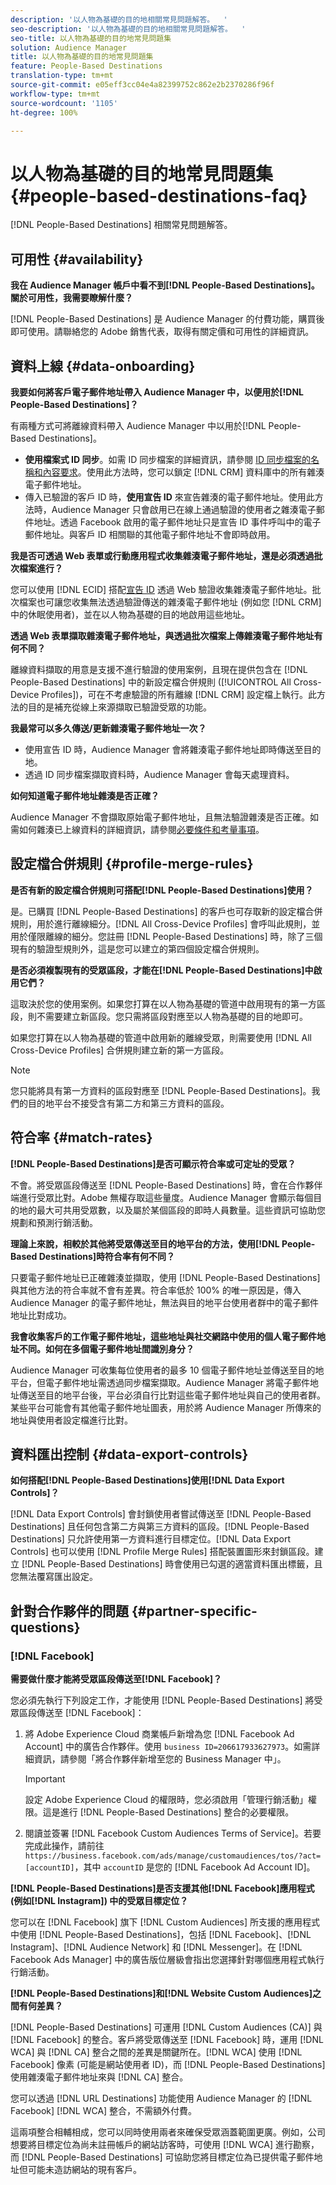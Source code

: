 ```yaml
---
description: '以人物為基礎的目的地相關常見問題解答。  '
seo-description: '以人物為基礎的目的地相關常見問題解答。  '
seo-title: 以人物為基礎的目的地常見問題集
solution: Audience Manager
title: 以人物為基礎的目的地常見問題集
feature: People-Based Destinations
translation-type: tm+mt
source-git-commit: e05eff3cc04e4a82399752c862e2b2370286f96f
workflow-type: tm+mt
source-wordcount: '1105'
ht-degree: 100%

---
```



# 以人物為基礎的目的地常見問題集 {#people-based-destinations-faq}

[!DNL People-Based Destinations] 相關常見問題解答。

## 可用性 {#availability}

**我在 Audience Manager 帳戶中看不到[!DNL People-Based Destinations]。關於可用性，我需要瞭解什麼？**

[!DNL People-Based Destinations] 是 Audience Manager 的付費功能，購買後即可使用。請聯絡您的 Adobe 銷售代表，取得有關定價和可用性的詳細資訊。

## 資料上線 {#data-onboarding}

**我要如何將客戶電子郵件地址帶入 Audience Manager 中，以便用於[!DNL People-Based Destinations]？**

有兩種方式可將離線資料帶入 Audience Manager 中以用於[!DNL People-Based Destinations]。

* **使用檔案式 ID 同步**。如需 ID 同步檔案的詳細資訊，請參閱 [ID 同步檔案的名稱和內容要求](../integration/sending-audience-data/batch-data-transfer-explained/id-sync-file-based.md)。使用此方法時，您可以鎖定 [!DNL CRM] 資料庫中的所有雜湊電子郵件地址。
* 傳入已驗證的客戶 ID 時，**使用宣告 ID** 來宣告雜湊的電子郵件地址。使用此方法時，Audience Manager 只會啟用已在線上通過驗證的使用者之雜湊電子郵件地址。透過 Facebook 啟用的電子郵件地址只是宣告 ID 事件呼叫中的電子郵件地址。與客戶 ID 相關聯的其他電子郵件地址不會即時啟用。

**我是否可透過 Web 表單或行動應用程式收集雜湊電子郵件地址，還是必須透過批次檔案進行？**

您可以使用 [!DNL ECID] 搭配[宣告 ID](../features/declared-ids.md) 透過 Web 驗證收集雜湊電子郵件地址。批次檔案也可讓您收集無法透過驗證傳送的雜湊電子郵件地址 (例如您 [!DNL CRM] 中的休眠使用者)，並在以人物為基礎的目的地啟用這些地址。

**透過 Web 表單擷取雜湊電子郵件地址，與透過批次檔案上傳雜湊電子郵件地址有何不同？**

離線資料擷取的用意是支援不進行驗證的使用案例，且現在提供包含在 [!DNL People-Based Destinations] 中的新設定檔合併規則 ([!UICONTROL All Cross-Device Profiles])，可在不考慮驗證的所有離線 [!DNL CRM] 設定檔上執行。此方法的目的是補充從線上來源擷取已驗證受眾的功能。

**我最常可以多久傳送/更新雜湊電子郵件地址一次？**

* 使用宣告 ID 時，Audience Manager 會將雜湊電子郵件地址即時傳送至目的地。
* 透過 ID 同步檔案擷取資料時，Audience Manager 會每天處理資料。

**如何知道電子郵件地址雜湊是否正確？**

Audience Manager 不會擷取原始電子郵件地址，且無法驗證雜湊是否正確。如需如何雜湊已上線資料的詳細資訊，請參閱[必要條件和考量事項](../features/destinations/people-based-destinations-prerequisites.md)。

## 設定檔合併規則 {#profile-merge-rules}

**是否有新的設定檔合併規則可搭配[!DNL People-Based Destinations]使用？**

是。已購買 [!DNL People-Based Destinations] 的客戶也可存取新的設定檔合併規則，用於進行離線細分。[!DNL All Cross-Device Profiles] 會呼叫此規則，並用於僅限離線的細分。您註冊 [!DNL People-Based Destinations] 時，除了三個現有的驗證型規則外，這是您可以建立的第四個設定檔合併規則。

**是否必須複製現有的受眾區段，才能在[!DNL People-Based Destinations]中啟用它們？**

這取決於您的使用案例。如果您打算在以人物為基礎的管道中啟用現有的第一方區段，則不需要建立新區段。您只需將區段對應至以人物為基礎的目的地即可。

如果您打算在以人物為基礎的管道中啟用新的離線受眾，則需要使用 [!DNL All Cross-Device Profiles] 合併規則建立新的第一方區段。
>[!NOTE]
>
> 您只能將具有第一方資料的區段對應至 [!DNL People-Based Destinations]。我們的目的地平台不接受含有第二方和第三方資料的區段。

## 符合率 {#match-rates}

**[!DNL People-Based Destinations]是否可顯示符合率或可定址的受眾？**

不會。將受眾區段傳送至 [!DNL People-Based Destinations] 時，會在合作夥伴端進行受眾比對。Adobe 無權存取這些量度。Audience Manager 會顯示每個目的地的最大可共用受眾數，以及屬於某個區段的即時人員數量。這些資訊可協助您規劃和預測行銷活動。

**理論上來說，相較於其他將受眾傳送至目的地平台的方法，使用[!DNL People-Based Destinations]時符合率有何不同？**

只要電子郵件地址已正確雜湊並擷取，使用 [!DNL People-Based Destinations] 與其他方法的符合率就不會有差異。符合率低於 100% 的唯一原因是，傳入 Audience Manager 的電子郵件地址，無法與目的地平台使用者群中的電子郵件地址比對成功。

**我會收集客戶的工作電子郵件地址，這些地址與社交網路中使用的個人電子郵件地址不同。如何在多個電子郵件地址間識別身分？**

Audience Manager 可收集每位使用者的最多 10 個電子郵件地址並傳送至目的地平台，但電子郵件地址需透過同步檔案擷取。Audience Manager 將電子郵件地址傳送至目的地平台後，平台必須自行比對這些電子郵件地址與自己的使用者群。某些平台可能會有其他電子郵件地址圖表，用於將 Audience Manager 所傳來的地址與使用者設定檔進行比對。

## 資料匯出控制 {#data-export-controls}

**如何搭配[!DNL People-Based Destinations]使用[!DNL Data Export Controls]？**

[!DNL Data Export Controls] 會封鎖使用者嘗試傳送至 [!DNL People-Based Destinations] 且任何包含第二方與第三方資料的區段。[!DNL People-Based Destinations] 只允許使用第一方資料進行目標定位。[!DNL Data Export Controls] 也可以使用 [!DNL Profile Merge Rules] 搭配裝置圖形來封鎖區段。建立 [!DNL People-Based Destinations] 時會使用已勾選的適當資料匯出標籤，且您無法覆寫匯出設定。

## 針對合作夥伴的問題 {#partner-specific-questions}

### [!DNL Facebook]

**需要做什麼才能將受眾區段傳送至[!DNL Facebook]？**

您必須先執行下列設定工作，才能使用 [!DNL People-Based Destinations] 將受眾區段傳送至 [!DNL Facebook]：

1. 將 Adobe Experience Cloud 商業帳戶新增為您 [!DNL Facebook Ad Account] 中的廣告合作夥伴。使用 `business ID=206617933627973`。如需詳細資訊，請參閱「將合作夥伴新增至您的 Business Manager 中」。

   >[!IMPORTANT]
   >
   > 設定 Adobe Experience Cloud 的權限時，您必須啟用「管理行銷活動」權限。這是進行 [!DNL People-Based Destinations] 整合的必要權限。

1. 閱讀並簽署 [!DNL Facebook Custom Audiences Terms of Service]。若要完成此操作，請前往 `https://business.facebook.com/ads/manage/customaudiences/tos/?act=[accountID]`，其中 `accountID` 是您的 [!DNL Facebook Ad Account ID]。

**[!DNL People-Based Destinations]是否支援其他[!DNL Facebook]應用程式 (例如[!DNL Instagram]) 中的受眾目標定位？**

您可以在 [!DNL Facebook] 旗下 [!DNL Custom Audiences] 所支援的應用程式中使用 [!DNL People-Based Destinations]，包括 [!DNL Facebook]、[!DNL Instagram]、[!DNL Audience Network] 和 [!DNL Messenger]。在 [!DNL Facebook Ads Manager] 中的廣告版位層級會指出您選擇針對哪個應用程式執行行銷活動。

**[!DNL People-Based Destinations]和[!DNL Website Custom Audiences]之間有何差異？**

[!DNL People-Based Destinations] 可運用 [!DNL Custom Audiences (CA)] 與 [!DNL Facebook] 的整合。客戶將受眾傳送至 [!DNL Facebook] 時，運用 [!DNL WCA] 與 [!DNL CA] 整合之間的差異是關鍵所在。[!DNL WCA] 使用 [!DNL Facebook] 像素 (可能是網站使用者 ID)，而 [!DNL People-Based Destinations] 使用雜湊電子郵件地址來與 [!DNL CA] 整合。

您可以透過 [!DNL URL Destinations] 功能使用 Audience Manager 的 [!DNL Facebook] [!DNL WCA] 整合，不需額外付費。

這兩項整合相輔相成，您可以同時使用兩者來確保受眾涵蓋範圍更廣。例如，公司想要將目標定位為尚未註冊帳戶的網站訪客時，可使用 [!DNL WCA] 進行勘察，而 [!DNL People-Based Destinations] 可協助您將目標定位為已提供電子郵件地址但可能未造訪網站的現有客戶。

